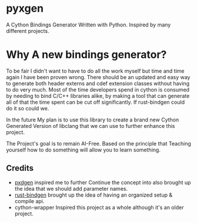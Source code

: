 # pyxgen
A Cython Bindings Generator Written with Python. Inspired by many different projects.

# Why A new bindings generator?
To be fair I didn't want to have to do all the work myself but time and time again 
I have been proven wrong. There should be an updated and easy way to generate both
header externs and cdef extension classes without having to do very much. 
Most of the time developers spend in cython is consumed by needing to bind C/C++ libraries alike, 
by making a tool that can generate all of that the time spent can be cut off significantly.
If rust-bindgen could do it so could we. 

In the future My plan is to use this library to create a brand new Cython Generated 
Version of libclang that we can use to further enhance this project. 

The Project's goal is to remain AI-Free. Based on the principle that Teaching yourself 
how to do something will allow you to learn something.


## Credits
- [pxdgen](https://github.com/earowley/pxdgen) inspired me to further Continue the concept into also brought up the idea that we should add parameter names.
- [rust-bindgen](https://github.com/rust-lang/rust-bindgen) brought up the idea of having an organized setup & compile api.
- cython-wrapper Inspired this project as a whole although it's an older project.

